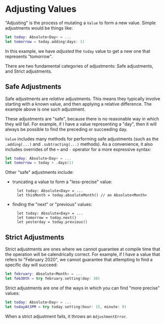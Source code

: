 # Adjusting Values

"Adjusting" is the process of mutating a `Value` to form a new value. Simple adjustments would be things like:

```swift
let today: Absolute<Day> = ...
let tomorrow = today.adding(days: 1)
```

In this example, we have _adjusted_ the `today` value to get a new one that represents "tomorrow".

There are two fundamental categories of adjustments: Safe adjustments, and Strict adjustments.

## Safe Adjustments

Safe adjustments are *relative* adjustments. This means they typically involve starting with a known value, and then applying a relative difference. The example above is one such adjustment.

These adjustments are "safe", because there is no reasonable way in which they will fail. For example, if I have a value representing a "day", then it will always be possible to find the preceding or succeeding day.

`Value` includes many methods for performing safe adjustments (such as the `.adding(...)` and `.subtracting(...)` methods). As a convenience, it also includes overrides of the `+` and `-` operator for a more expressive syntax:

```swift
let today: Absolute<Day> = ...
let tomorrow = today + .days(1)
```

Other "safe" adjustments include:

- truncating a value to form a "less-precise" value:

        let today: Absolute<Day> = ...
        let thisMonth = today.absoluteMonth() // an Absolute<Month>

- finding the "next" or "previous" values:

        let today: Absolute<Day> = ...
        let tomorrow = today.next()
        let yesterday = today.previous()

## Strict Adjustments

Strict adjustments are ones where we cannot guarantee at compile time that the operation will be calendrically correct. For example, if I have a value that refers to "February 2020", we cannot guarantee that attempting to find a specific day will succeed:

```swift
let february: Absolute<Month> = ...
let feb30th = try february.setting(day: 30)
```

Strict adjustments are one of the ways in which you can find "more precise" values:

```swift
let today: Absolute<Day> = ...
let todayAt3PM = try today.setting(hour: 15, minute: 0)
```

When a strict adjustment fails, it throws an `AdjustmentError`.
